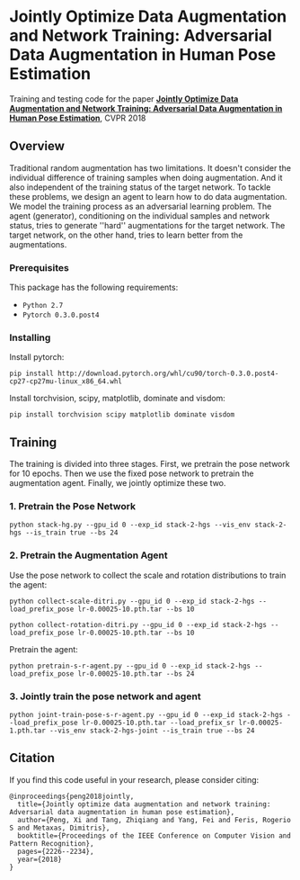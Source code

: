 # Jointly Optimize Data Augmentation and Network Training: Adversarial Data Augmentation in Human Pose Estimation

Training and testing code for the paper 
**[Jointly Optimize Data Augmentation and Network Training: Adversarial Data Augmentation in Human Pose Estimation](https://arxiv.org/pdf/1805.09707.pdf)**, CVPR 2018

## Overview
Traditional random augmentation has two limitations. It doesn't consider the individual difference of training samples when doing augmentation. And it also independent of the training status of the target network. To tackle these problems, we design an agent to learn how to do data augmentation. We model the training process as an adversarial learning problem. The agent (generator), conditioning on the individual samples and network status, tries to generate ''hard'' augmentations for the target network. The target network, on the other hand, tries to learn better from the augmentations.


### Prerequisites

This package has the following requirements:

* `Python 2.7`
* `Pytorch 0.3.0.post4`


### Installing

Install pytorch:
```
pip install http://download.pytorch.org/whl/cu90/torch-0.3.0.post4-cp27-cp27mu-linux_x86_64.whl
```
Install torchvision, scipy, matplotlib, dominate and visdom:
```
pip install torchvision scipy matplotlib dominate visdom
```

## Training

The training is divided into three stages. First, we pretrain the pose network for 10 epochs. Then we use the fixed pose network to pretrain the augmentation agent. Finally, we jointly optimize these two.

### 1. Pretrain the Pose Network

```
python stack-hg.py --gpu_id 0 --exp_id stack-2-hgs --vis_env stack-2-hgs --is_train true --bs 24
```

### 2. Pretrain the Augmentation Agent

Use the pose network to collect the scale and rotation distributions to train the agent:

```
python collect-scale-ditri.py --gpu_id 0 --exp_id stack-2-hgs --load_prefix_pose lr-0.00025-10.pth.tar --bs 10
```
```
python collect-rotation-ditri.py --gpu_id 0 --exp_id stack-2-hgs --load_prefix_pose lr-0.00025-10.pth.tar --bs 10
```
Pretrain the agent:
```
python pretrain-s-r-agent.py --gpu_id 0 --exp_id stack-2-hgs --load_prefix_pose lr-0.00025-10.pth.tar --bs 24
```
### 3. Jointly train the pose network and agent

```
python joint-train-pose-s-r-agent.py --gpu_id 0 --exp_id stack-2-hgs --load_prefix_pose lr-0.00025-10.pth.tar --load_prefix_sr lr-0.00025-1.pth.tar --vis_env stack-2-hgs-joint --is_train true --bs 24 
```

## Citation
If you find this code useful in your research, please consider citing:

```
@inproceedings{peng2018jointly,
  title={Jointly optimize data augmentation and network training: Adversarial data augmentation in human pose estimation},
  author={Peng, Xi and Tang, Zhiqiang and Yang, Fei and Feris, Rogerio S and Metaxas, Dimitris},
  booktitle={Proceedings of the IEEE Conference on Computer Vision and Pattern Recognition},
  pages={2226--2234},
  year={2018}
}
```
